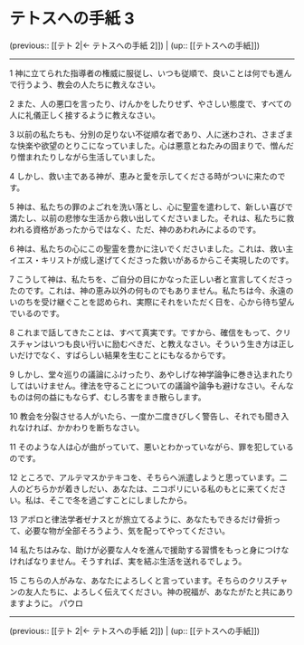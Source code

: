 # テトスへの手紙 3

(previous:: [[テト 2|← テトスへの手紙 2]]) | (up:: [[テトスへの手紙]])

***


1 神に立てられた指導者の権威に服従し、いつも従順で、良いことは何でも進んで行うよう、教会の人たちに教えなさい。 

2 また、人の悪口を言ったり、けんかをしたりせず、やさしい態度で、すべての人に礼儀正しく接するように教えなさい。 

3 以前の私たちも、分別の足りない不従順な者であり、人に迷わされ、さまざまな快楽や欲望のとりこになっていました。心は悪意とねたみの固まりで、憎んだり憎まれたりしながら生活していました。 

4 しかし、救い主である神が、恵みと愛を示してくださる時がついに来たのです。 

5 神は、私たちの罪のよごれを洗い落とし、心に聖霊を遣わして、新しい喜びで満たし、以前の悲惨な生活から救い出してくださいました。それは、私たちに救われる資格があったからではなく、ただ、神のあわれみによるのです。 

6 神は、私たちの心にこの聖霊を豊かに注いでくださいました。これは、救い主イエス・キリストが成し遂げてくださった救いがあるからこそ実現したのです。 

7 こうして神は、私たちを、ご自分の目にかなった正しい者と宣言してくださったのです。これは、神の恵み以外の何ものでもありません。私たちは今、永遠のいのちを受け継ぐことを認められ、実際にそれをいただく日を、心から待ち望んでいるのです。 

8 これまで話してきたことは、すべて真実です。ですから、確信をもって、クリスチャンはいつも良い行いに励むべきだ、と教えなさい。そういう生き方は正しいだけでなく、すばらしい結果を生むことにもなるからです。 

9 しかし、堂々巡りの議論にふけったり、あやしげな神学論争に巻き込まれたりしてはいけません。律法を守ることについての議論や論争も避けなさい。そんなものは何の益にもならず、むしろ害をまき散らします。 

10 教会を分裂させる人がいたら、一度か二度きびしく警告し、それでも聞き入れなければ、かかわりを断ちなさい。 

11 そのような人は心が曲がっていて、悪いとわかっていながら、罪を犯しているのです。 

12 ところで、アルテマスかテキコを、そちらへ派遣しようと思っています。二人のどちらかが着きしだい、あなたは、ニコポリにいる私のもとに来てください。私は、そこで冬を過ごすことにしましたから。 

13 アポロと律法学者ゼナスとが旅立てるように、あなたもできるだけ骨折って、必要な物が全部そろうよう、気を配ってやってください。 

14 私たちはみな、助けが必要な人々を進んで援助する習慣をもっと身につけなければなりません。そうすれば、実を結ぶ生活を送れるでしょう。 

15 こちらの人がみな、あなたによろしくと言っています。そちらのクリスチャンの友人たちに、よろしく伝えてください。神の祝福が、あなたがたと共にありますように。 パウロ

***

(previous:: [[テト 2|← テトスへの手紙 2]]) | (up:: [[テトスへの手紙]])

